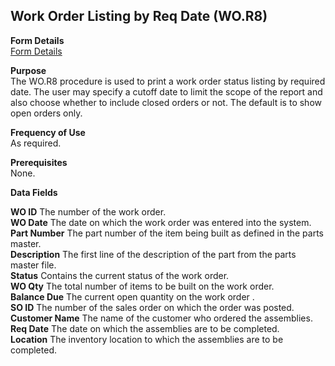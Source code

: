 ##  Work Order Listing by Req Date (WO.R8)

<PageHeader />

**Form Details**  
[ Form Details ](WO-R8-1/README.md)   

**Purpose**  
The WO.R8 procedure is used to print a work order status listing by required
date. The user may specify a cutoff date to limit the scope of the report and
also choose whether to include closed orders or not. The default is to show
open orders only.

**Frequency of Use**  
As required.

**Prerequisites**  
None.

**Data Fields**

**WO ID** The number of the work order.  
**WO Date** The date on which the work order was entered into the system.  
**Part Number** The part number of the item being built as defined in the
parts master.  
**Description** The first line of the description of the part from the parts
master file.  
**Status** Contains the current status of the work order.  
**WO Qty** The total number of items to be built on the work order.  
**Balance Due** The current open quantity on the work order .  
**SO ID** The number of the sales order on which the order was posted.  
**Customer Name** The name of the customer who ordered the assemblies.  
**Req Date** The date on which the assemblies are to be completed.  
**Location** The inventory location to which the assemblies are to be
completed.  
  
<badge text= "Version 8.10.57" vertical="middle" />

<PageFooter />